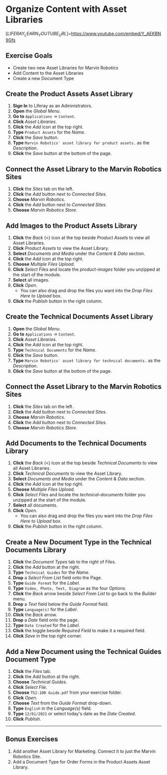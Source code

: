 # Organize Content with Asset Libraries 

[$LIFERAY_LEARN_YOUTUBE_URL$]=https://www.youtube.com/embed/Y_AEKBN9Gfs

## Exercise Goals 
* Create two new Asset Libraries for Marvin Robotics 
* Add Content to the Asset Libraries 
* Create a new Document Type 

## Create the Product Assets Asset Library 
1. **Sign In** to Liferay as an Administrators. 
2. **Open** the _Global Menu_.  
3. **Go to** `Applications` &rarr; `Content`. 
4. **Click** _Asset Libraries_. 
5. **Click** the _Add_ icon at the top right. 
6. **Type** `Product Assets` for the _Name_. 
7. **Click** the _Save_ button. 
8. **Type** `Marvin Robotics' asset library for product assets.` as the _Description_. 
9. **Click** the _Save_ button at the bottom of the page. 

## Connect the Asset Library to the Marvin Robotics Sites 
1. **Click** the _Sites_ tab on the left. 
2. **Click** the _Add_ button next to _Connected Sites_. 
3. **Choose** _Marvin Robotics_. 
4. **Click** the _Add_ button next to _Connected Sites_. 
5. **Choose** _Marvin Robotics Store_. 

## Add Images to the Product Assets Library 
1. **Click** the _Back_ (<) icon at the top beside _Product Assets_ to view all Asset Libraries. 
2. **Click** _Product Assets_ to view the Asset Library. 
3. **Select** _Documents and Media_ under the _Content & Data_ section. 
4. **Click** the _Add_ icon at the top right. 
5. **Choose** _Multiple Files Upload_. 
6. **Click** _Select Files_ and locate the _product-images_ folder you unzipped at the start of the module. 
7. **Select** all images. 
8. **Click** _Open_. 
	- You can also drag and drop the files you want into the _Drop Files Here to Upload_ box. 
9. **Click** the _Publish_ button in the right column. 

## Create the Technical Documents Asset Library 
1. **Open** the _Global Menu_. 
2. **Go to** `Applications` &rarr; `Content`. 
3. **Click** _Asset Libraries_. 
4. **Click** the _Add_ icon at the top right. 
5. **Type** `Technical Documents` for the _Name_. 
6. **Click** the _Save_ button. 
7. **Type** `Marvin Robotics' asset library for technical documents.` as the _Description_. 
8. **Click** the _Save_ button at the bottom of the page. 

## Connect the Asset Library to the Marvin Robotics Sites 
1. **Click** the _Sites_ tab on the left. 
2. **Click** the _Add_ button next to _Connected Sites_. 
3. **Choose** _Marvin Robotics_. 
4. **Click** the _Add_ button next to _Connected Sites_. 
5. **Choose** _Marvin Robotics Store_. 

## Add Documents to the Technical Documents Library 
1. **Click** the _Back_ (<) icon at the top beside _Technical Documents_ to view all Asset Libraries. 
2. **Click** _Technical Documents_ to view the Asset Library. 
3. **Select** _Documents and Media_ under the _Content & Data_ section. 
4. **Click** the _Add_ icon at the top right. 
5. **Choose** _Multiple Files Upload_. 
6. **Click** _Select Files_ and locate the _technical-documents_ folder you unzipped at the start of the module. 
7. **Select** all documents. 
8. **Click** _Open_. 
	- You can also drag and drop the files you want into the _Drop Files Here to Upload_ box. 
9. **Click** the _Publish_ button in the right column. 

## Create a New Document Type in the Technical Documents Library 
1. **Click** the _Document Types_ tab to the right of _Files_. 
2. **Click** the _Add_ button at the right. 
3. **Type** `Technical Guides` for the _Name_. 
4. **Drop** a _Select From List_ field onto the Page. 
5. **Type** `Guide Format` for the _Label_. 
6. **Type** `Video, Photo, Text, Diagram` as the four _Options_. 
7. **Click** the _Back_ arrow beside _Select From List_ to go back to the _Builder_ menu. 
8. **Drop** a _Text_ field below the _Guide Format_ field. 
9. **Type** `Language(s)` for the _Label_. 
10. **Click** the _Back_ arrow. 
11. **Drop** a _Date_ field onto the page. 
12. **Type** `Date Created` for the _Label_. 
13. **Click** the toggle beside _Required Field_ to make it a required field. 
14. **Click** _Save_ in the top right corner. 

## Add a New Document using the Technical Guides Document Type 
1. **Click** the _Files_ tab. 
2. **Click** the _Add_ button at the right. 
3. **Choose** _Technical Guides_. 
4. **Click** _Select File_. 
5. **Choose** `TS2-100 Guide.pdf` from your exercise folder. 
6. **Click** _Open_. 
7. **Choose** _Text_ from the _Guide Format_ drop-down. 
8. **Type** `English` in the _Language(s)_ field. 
9. **Type** `12/01/2021` or select today's date as the _Date Created_. 
10. **Click** _Publish_. 

---

## Bonus Exercises 
1. Add another Asset Library for Marketing. Connect it to just the Marvin Robotics Site. 
2. Add a Document Type for Order Forms in the Product Assets Asset Library. 
